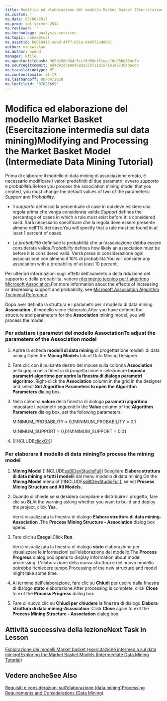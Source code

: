 ```yaml
---
title: Modifica ed elaborazione del modello Market Basket (Esercitazione intermedia sul data mining) | Microsoft Docs
ms.custom: ''
ms.date: 03/06/2017
ms.prod: sql-server-2014
ms.reviewer: ''
ms.technology: analysis-services
ms.topic: conceptual
ms.assetid: b6019413-aebd-4ff7-831a-644572ad88b1
author: minewiskan
ms.author: owend
manager: kfile
ms.openlocfilehash: 369de98e944c5ccf5d06ef61eaa16c06bb864e7b
ms.sourcegitcommit: ad4d92dce894592a259721a1571b1d8736abacdb
ms.translationtype: MT
ms.contentlocale: it-IT
ms.lasthandoff: 08/04/2020
ms.locfileid: "87623669"
---
```

# <a name="modifying-and-processing-the-market-basket-model-intermediate-data-mining-tutorial"></a><span data-ttu-id="81c06-102">Modifica ed elaborazione del modello Market Basket (Esercitazione intermedia sul data mining)</span><span class="sxs-lookup"><span data-stu-id="81c06-102">Modifying and Processing the Market Basket Model (Intermediate Data Mining Tutorial)</span></span>
  <span data-ttu-id="81c06-103">Prima di elaborare il modello di data mining di associazione creato, è necessario modificare i valori predefiniti di due parametri, ovvero *supporto* e *probabilità*.</span><span class="sxs-lookup"><span data-stu-id="81c06-103">Before you process the association mining model that you created, you must change the default values of two of the parameters: *Support* and *Probability*.</span></span>  
  
-   <span data-ttu-id="81c06-104">Il *supporto* definisce la percentuale di case in cui deve esistere una regola prima che venga considerata valida.</span><span class="sxs-lookup"><span data-stu-id="81c06-104">*Support* defines the percentage of cases in which a rule must exist before it is considered valid.</span></span> <span data-ttu-id="81c06-105">Sarà necessario specificare che la regola deve essere presente almeno nell'1% dei case.</span><span class="sxs-lookup"><span data-stu-id="81c06-105">You will specify that a rule must be found in at least 1 percent of cases.</span></span>  
  
-   <span data-ttu-id="81c06-106">La *probabilità* definisce la probabilità che un'associazione debba essere considerata valida.</span><span class="sxs-lookup"><span data-stu-id="81c06-106">*Probability* defines how likely an association must be before it is considered valid.</span></span> <span data-ttu-id="81c06-107">Verrà presa in considerazione ogni associazione con almeno il 10% di probabilità.</span><span class="sxs-lookup"><span data-stu-id="81c06-107">You will consider any association with a probability of at least 10 percent.</span></span>  
  
 <span data-ttu-id="81c06-108">Per ulteriori informazioni sugli effetti dell'aumento o della riduzione del supporto e della probabilità, vedere [riferimento tecnico per l'algoritmo Microsoft Association](../../2014/analysis-services/data-mining/microsoft-association-algorithm-technical-reference.md).</span><span class="sxs-lookup"><span data-stu-id="81c06-108">For more information about the effects of increasing or decreasing support and probability, see [Microsoft Association Algorithm Technical Reference](../../2014/analysis-services/data-mining/microsoft-association-algorithm-technical-reference.md).</span></span>  
  
 <span data-ttu-id="81c06-109">Dopo aver definito la struttura e i parametri per il modello di data mining **Association** , il modello viene elaborato.</span><span class="sxs-lookup"><span data-stu-id="81c06-109">After you have defined the structure and parameters for the **Association** mining model, you will process the model.</span></span>  
  
### <a name="to-adjust-the-parameters-of-the-association-model"></a><span data-ttu-id="81c06-110">Per adattare i parametri del modello Association</span><span class="sxs-lookup"><span data-stu-id="81c06-110">To adjust the parameters of the Association model</span></span>  
  
1.  <span data-ttu-id="81c06-111">Aprire la scheda **modelli di data mining** di progettazione modelli di data mining.</span><span class="sxs-lookup"><span data-stu-id="81c06-111">Open the **Mining Models** tab of Data Mining Designer.</span></span>  
  
2.  <span data-ttu-id="81c06-112">Fare clic con il pulsante destro del mouse sulla colonna **Association** nella griglia nella finestra di progettazione e selezionare **Imposta parametri algoritmo per aprire la finestra di dialogo parametri algoritmo** .</span><span class="sxs-lookup"><span data-stu-id="81c06-112">Right-click the **Association** column in the grid in the designer and select **Set Algorithm Parameters to open the Algorithm Parameters** dialog box.</span></span>  
  
3.  <span data-ttu-id="81c06-113">Nella colonna **valore** della finestra di dialogo **parametri algoritmo** impostare i parametri seguenti:</span><span class="sxs-lookup"><span data-stu-id="81c06-113">In the **Value** column of the **Algorithm Parameters** dialog box, set the following parameters:</span></span>  
  
     <span data-ttu-id="81c06-114">MINIMUM_PROBABILITY = 0,1</span><span class="sxs-lookup"><span data-stu-id="81c06-114">MINIMUM_PROBABILITY = 0.1</span></span>  
  
     <span data-ttu-id="81c06-115">MINIMUM_SUPPORT = 0,01</span><span class="sxs-lookup"><span data-stu-id="81c06-115">MINIMUM_SUPPORT = 0.01</span></span>  
  
4.  [!INCLUDE[clickOK](../includes/clickok-md.md)]  
  
### <a name="to-process-the-mining-model"></a><span data-ttu-id="81c06-116">Per elaborare il modello di data mining</span><span class="sxs-lookup"><span data-stu-id="81c06-116">To process the mining model</span></span>  
  
1.  <span data-ttu-id="81c06-117">**Mining Model** [!INCLUDE[ssBIDevStudioFull](../includes/ssbidevstudiofull-md.md)] Scegliere **Elabora struttura di data mining e tutti i modelli** dal menu modello di data mining.</span><span class="sxs-lookup"><span data-stu-id="81c06-117">On the **Mining Model** menu of [!INCLUDE[ssBIDevStudioFull](../includes/ssbidevstudiofull-md.md)], select **Process Mining Structure and All Models.**</span></span>  
  
2.  <span data-ttu-id="81c06-118">Quando si chiede se si desidera compilare e distribuire il progetto, fare clic su **Sì**.</span><span class="sxs-lookup"><span data-stu-id="81c06-118">At the warning asking whether you want to build and deploy the project, click **Yes**.</span></span>  
  
     <span data-ttu-id="81c06-119">Verrà visualizzata la finestra di dialogo **Elabora struttura di data mining-Association** .</span><span class="sxs-lookup"><span data-stu-id="81c06-119">The **Process Mining Structure - Association** dialog box opens.</span></span>  
  
3.  <span data-ttu-id="81c06-120">Fare clic su **Esegui**.</span><span class="sxs-lookup"><span data-stu-id="81c06-120">Click **Run**.</span></span>  
  
     <span data-ttu-id="81c06-121">Verrà visualizzata la finestra di dialogo **stato** elaborazione per visualizzare le informazioni sull'elaborazione del modello.</span><span class="sxs-lookup"><span data-stu-id="81c06-121">The **Process Progress** dialog box opens to display information about model processing.</span></span> <span data-ttu-id="81c06-122">L'elaborazione della nuova struttura e del nuovo modello potrebbe richiedere tempo.</span><span class="sxs-lookup"><span data-stu-id="81c06-122">Processing of the new structure and model might take some time.</span></span>  
  
4.  <span data-ttu-id="81c06-123">Al termine dell'elaborazione, fare clic su **Chiudi** per uscire dalla finestra di dialogo **stato** elaborazione.</span><span class="sxs-lookup"><span data-stu-id="81c06-123">After processing is complete, click **Close** to exit the **Process Progress** dialog box.</span></span>  
  
5.  <span data-ttu-id="81c06-124">Fare di nuovo clic su **Chiudi per chiudere** la finestra di dialogo **Elabora struttura di data mining-Association** .</span><span class="sxs-lookup"><span data-stu-id="81c06-124">Click **Close** again to exit the **Process Mining Structure - Association** dialog box.</span></span>  
  
## <a name="next-task-in-lesson"></a><span data-ttu-id="81c06-125">Attività successiva della lezione</span><span class="sxs-lookup"><span data-stu-id="81c06-125">Next Task in Lesson</span></span>  
 [<span data-ttu-id="81c06-126">Esplorazione dei modelli Market basket &#40;esercitazione intermedia sul data mining&#41;</span><span class="sxs-lookup"><span data-stu-id="81c06-126">Exploring the Market Basket Models &#40;Intermediate Data Mining Tutorial&#41;</span></span>](../../2014/tutorials/exploring-the-market-basket-models-intermediate-data-mining-tutorial.md)  
  
## <a name="see-also"></a><span data-ttu-id="81c06-127">Vedere anche</span><span class="sxs-lookup"><span data-stu-id="81c06-127">See Also</span></span>  
 [<span data-ttu-id="81c06-128">Requisiti e considerazioni sull'elaborazione &#40;data mining&#41;</span><span class="sxs-lookup"><span data-stu-id="81c06-128">Processing Requirements and Considerations &#40;Data Mining&#41;</span></span>](../../2014/analysis-services/data-mining/processing-requirements-and-considerations-data-mining.md)  
  
  
